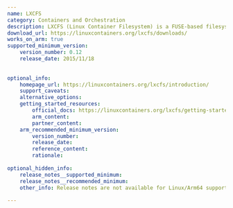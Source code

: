 ```yaml
---
name: LXCFS
category: Containers and Orchestration
description: LXCFS (Linux Container Filesystem) is a FUSE-based filesystem that virtualizes /proc files and manages cgroup filesystems to improve container performance and isolation.
download_url: https://linuxcontainers.org/lxcfs/downloads/
works_on_arm: true
supported_minimum_version:
    version_number: 0.12
    release_date: 2015/11/18
 
 
optional_info:
    homepage_url: https://linuxcontainers.org/lxcfs/introduction/
    support_caveats:
    alternative_options:
    getting_started_resources:
        official_docs: https://linuxcontainers.org/lxcfs/getting-started/
        arm_content:
        partner_content:
    arm_recommended_minimum_version:
        version_number:
        release_date:
        reference_content:
        rationale:
 
optional_hidden_info:
    release_notes__supported_minimum:
    release_notes__recommended_minimum:
    other_info: Release notes are not available for Linux/Arm64 support. v0.12 has been successfully installed on the Neoverse N1, prior versions are failing to install.
 
---
```

